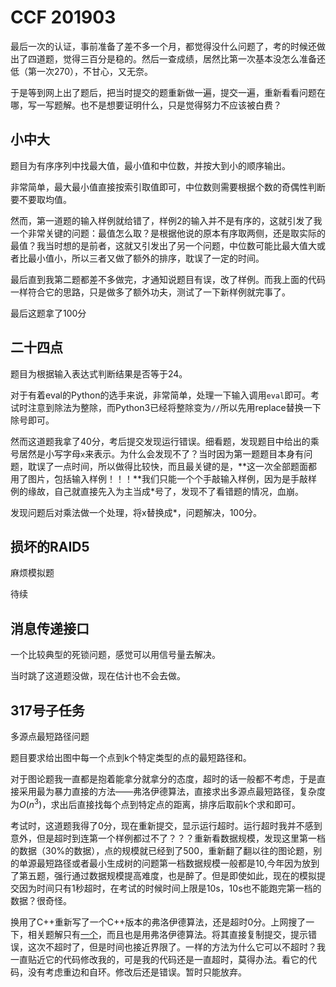 # CCF 201903

最后一次的认证，事前准备了差不多一个月，都觉得没什么问题了，考的时候还做出了四道题，觉得三百分是稳的。然后一查成绩，居然比第一次基本没怎么准备还低（第一次270），不甘心，又无奈。

于是等到网上出了题后，把当时提交的题重新做一遍，提交一遍，重新看看问题在哪，写一写题解。也不是想要证明什么，只是觉得努力不应该被白费？

## 小中大

题目为有序序列中找最大值，最小值和中位数，并按大到小的顺序输出。

非常简单，最大最小值直接按索引取值即可，中位数则需要根据个数的奇偶性判断要不要取均值。

然而，第一道题的输入样例就给错了，样例2的输入并不是有序的，这就引发了我一个非常关键的问题：最值怎么取？是根据他说的原本有序取两侧，还是取实际的最值？我当时想的是前者，这就又引发出了另一个问题，中位数可能比最大值大或者比最小值小，所以三者又做了额外的排序，耽误了一定的时间。

最后直到我第二题都差不多做完，才通知说题目有误，改了样例。而我上面的代码一样符合它的思路，只是做多了额外功夫，测试了一下新样例就完事了。

最后这题拿了100分

## 二十四点

题目为根据输入表达式判断结果是否等于24。

对于有着eval的Python的选手来说，非常简单，处理一下输入调用`eval`即可。考试时注意到除法为整除，而Python3已经将整除变为`//`所以先用replace替换一下除号即可。

然而这道题我拿了40分，考后提交发现运行错误。细看题，发现题目中给出的乘号居然是小写字母`x`来表示。为什么会发现不了？当时因为第一题题目本身有问题，耽误了一点时间，所以做得比较快，而且最关键的是，**这一次全部题面都用了图片，包括输入样例！！！**我们只能一个个手敲输入样例，因为是手敲样例的缘故，自己就直接先入为主当成*号了，发现不了看错题的情况，血崩。

发现问题后对乘法做一个处理，将x替换成*，问题解决，100分。

## 损坏的RAID5

麻烦模拟题

待续

## 消息传递接口

一个比较典型的死锁问题，感觉可以用信号量去解决。

当时跳了这道题没做，现在估计也不会去做。

## 317号子任务

多源点最短路径问题

题目要求给出图中每一个点到k个特定类型的点的最短路径和。

对于图论题我一直都是抱着能拿分就拿分的态度，超时的话一般都不考虑，于是直接采用最为暴力直接的方法——弗洛伊德算法，直接求出多源点最短路径，复杂度为$O(n^3)$，求出后直接找每个点到特定点的距离，排序后取前k个求和即可。

考试时，这道题我得了0分，现在重新提交，显示运行超时。运行超时我并不感到意外，但是超时到连第一个样例都过不了？？？重新看数据规模，发现这里第一档的数据（30%的数据），点的规模就已经到了500，重新翻了翻以往的图论题，别的单源最短路径或者最小生成树的问题第一档数据规模一般都是$10$,今年因为放到了第五题，强行通过数据规模提高难度，也是醉了。但是即使如此，现在的模拟提交因为时间只有1秒超时，在考试的时候时间上限是10s，10s也不能跑完第一档的数据？很奇怪。

换用了C++重新写了一个C++版本的弗洛伊德算法，还是超时0分。上网搜了一下，相关题解只有[一个](https://www.cnblogs.com/brainm/p/10548893.html)，而且也是用弗洛伊德算法。将其直接复制提交，提示错误，这次不超时了，但是时间也接近界限了。一样的方法为什么它可以不超时？我一直贴近它的代码修改我的，可是我的代码还是一直超时，莫得办法。看它的代码，没有考虑重边和自环。修改后还是错误。暂时只能放弃。